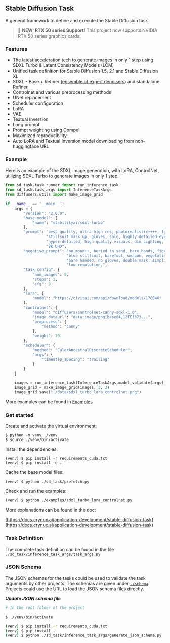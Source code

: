 ## Stable Diffusion Task

A general framework to define and execute the Stable Diffusion task.

> 🚀 **NEW: RTX 50 series Support!** This project now supports NVIDIA RTX 50 series graphics cards.

### Features

* The latest acceleration tech to generate images in only 1 step using SDXL Turbo & Latent Consistency Models (LCM)
* Unified task definition for Stable Diffusion 1.5, 2.1 and Stable Diffusion XL
* SDXL - Base + Refiner ([ensemble of expert denoisers](https://research.nvidia.com/labs/dir/eDiff-I/)) and standalone Refiner
* Controlnet and various preprocessing methods
* UNet replacement
* Scheduler configuration
* LoRA
* VAE
* Textual Inversion
* Long prompt
* Prompt weighting using [Compel](https://github.com/damian0815/compel)
* Maximized reproducibility
* Auto LoRA and Textual Inversion model downloading from non-huggingface URL


### Example

Here is an example of the SDXL image generation, with LoRA, ControlNet, 
utilizing SDXL Turbo to generate images in only 1 step.

```python
from sd_task.task_runner import run_inference_task
from sd_task.task_args import InferenceTaskArgs
from diffusers.utils import make_image_grid

if __name__ == '__main__':
    args = {
        "version": "2.0.0",
        "base_model": {
            "name": "stabilityai/sdxl-turbo"
        },
        "prompt": "best quality, ultra high res, photorealistic++++, 1girl, desert, full shot, dark stillsuit, "
                  "stillsuit mask up, gloves, solo, highly detailed eyes,"
                  "hyper-detailed, high quality visuals, dim Lighting, ultra-realistic, sharply focused, octane render,"
                  "8k UHD",
        "negative_prompt": "no moon++, buried in sand, bare hands, figerless gloves, "
                           "blue stillsuit, barefoot, weapon, vegetation, clouds, glowing eyes++, helmet, "
                           "bare handed, no gloves, double mask, simplified, abstract, unrealistic, impressionistic, "
                           "low resolution,",
        "task_config": {
            "num_images": 9,
            "steps": 1,
            "cfg": 0
        },
        "lora": {
            "model": "https://civitai.com/api/download/models/178048"
        },
        "controlnet": {
            "model": "diffusers/controlnet-canny-sdxl-1.0",
            "image_dataurl": "data:image/png;base64,12FE1373...",
            "preprocess": {
                "method": "canny"
            },
            "weight": 70
        },
        "scheduler": {
            "method": "EulerAncestralDiscreteScheduler",
            "args": {
                "timestep_spacing": "trailing"
            }
        }
    }

    images = run_inference_task(InferenceTaskArgs.model_validate(args))
    image_grid = make_image_grid(images, 3, 3)
    image_grid.save("./data/sdxl_turbo_lora_controlnet.png")
```
More examples can be found in [Examples](./examples)

### Get started

Create and activate the virtual environment:
```shell
$ python -m venv ./venv
$ source ./venv/bin/activate
```

Install the dependencies:
```shell
(venv) $ pip install -r requirements_cuda.txt
(venv) $ pip install -e .
```

Cache the base model files:
```shell
(venv) $ python ./sd_task/prefetch.py
```

Check and run the examples:
```shell
(venv) $ python ./examples/sdxl_turbo_lora_controlnet.py
```

More explanations can be found in the doc:

[https://docs.crynux.ai/application-development/stable-diffusion-task](https://docs.crynux.ai/application-development/stable-diffusion-task)

### Task Definition

The complete task definition can be found in the file [```./sd_task/inference_task_args/task_args.py```](sd_task/inference_task_args/task_args.py)

### JSON Schema

The JSON schemas for the tasks could be used to validate the task arguments by other projects.
The schemas are given under [```./schema```](./schema). Projects could use the URL to load the JSON schema files directly.

***Update JSON schema file***
```bash
# In the root folder of the project

$ ./venv/bin/activate

(venv) $ pip install -r requirements_cuda.txt
(venv) $ pip install .
(venv) $ python ./sd_task/inference_task_args/generate_json_schema.py
```

